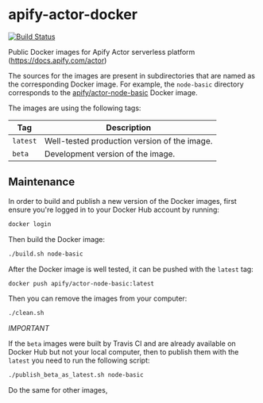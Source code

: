# apify-actor-docker

[![Build Status](https://travis-ci.com/apify/apify-actor-docker.svg?branch=master)](https://travis-ci.com/apify/apify-actor-docker)

Public Docker images for Apify Actor serverless platform (https://docs.apify.com/actor)

The sources for the images are present in subdirectories that are named as the corresponding
Docker image. For example, the `node-basic` directory corresponds to the
[apify/actor-node-basic](https://hub.docker.com/r/apify/actor-node-basic/) Docker image.

The images are using the following tags:

Tag         | Description
----------- | -------------
`latest`    | Well-tested production version of the image.
`beta`      | Development version of the image.

## Maintenance

In order to build and publish a new version of the Docker images,
first ensure you're logged in to your Docker Hub account by running:

```bash
docker login
````

Then build the Docker image:

```bash
./build.sh node-basic
```

After the Docker image is well tested, it can be pushed with the `latest` tag:

```bash
docker push apify/actor-node-basic:latest
```

Then you can remove the images from your computer:
```bash
./clean.sh
```

*IMPORTANT*

If the `beta` images were built by Travis CI and are already available on Docker Hub
but not your local computer, then to publish them with the `latest` you need to
run the following script:

```bash
./publish_beta_as_latest.sh node-basic
```

Do the same for other images,
